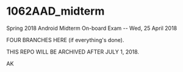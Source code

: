 # 1062AAD_midterm
Spring 2018 Android Midterm On-board Exam -- Wed, 25 April 2018

FOUR BRANCHES HERE (if everything's done).

THIS REPO WILL BE ARCHIVED AFTER JULY 1, 2018.

AK
